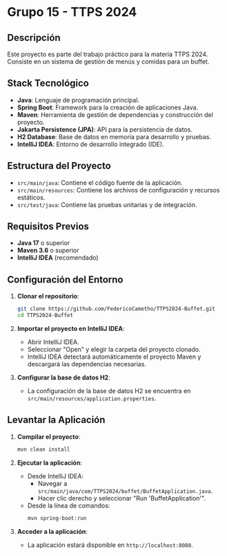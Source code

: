 # Grupo 15 - TTPS 2024

## Descripción

Este proyecto es parte del trabajo práctico para la materia TTPS 2024. Consiste en un sistema de gestión de menús y comidas para un buffet.

## Stack Tecnológico

- **Java**: Lenguaje de programación principal.
- **Spring Boot**: Framework para la creación de aplicaciones Java.
- **Maven**: Herramienta de gestión de dependencias y construcción del proyecto.
- **Jakarta Persistence (JPA)**: API para la persistencia de datos.
- **H2 Database**: Base de datos en memoria para desarrollo y pruebas.
- **IntelliJ IDEA**: Entorno de desarrollo integrado (IDE).

## Estructura del Proyecto

- `src/main/java`: Contiene el código fuente de la aplicación.
- `src/main/resources`: Contiene los archivos de configuración y recursos estáticos.
- `src/test/java`: Contiene las pruebas unitarias y de integración.

## Requisitos Previos

- **Java 17** o superior
- **Maven 3.6** o superior
- **IntelliJ IDEA** (recomendado)

## Configuración del Entorno

1. **Clonar el repositorio**:
    ```bash
    git clone https://github.com/FedericoCametho/TTPS2024-Buffet.git
    cd TTPS2024-Buffet
    ```

2. **Importar el proyecto en IntelliJ IDEA**:
    - Abrir IntelliJ IDEA.
    - Seleccionar "Open" y elegir la carpeta del proyecto clonado.
    - IntelliJ IDEA detectará automáticamente el proyecto Maven y descargará las dependencias necesarias.

3. **Configurar la base de datos H2**:
    - La configuración de la base de datos H2 se encuentra en `src/main/resources/application.properties`.

## Levantar la Aplicación

1. **Compilar el proyecto**:
    ```bash
    mvn clean install
    ```

2. **Ejecutar la aplicación**:
    - Desde IntelliJ IDEA:
        - Navegar a `src/main/java/com/TTPS2024/buffet/BuffetApplication.java`.
        - Hacer clic derecho y seleccionar "Run 'BuffetApplication'".
    - Desde la línea de comandos:
        ```bash
        mvn spring-boot:run
        ```

3. **Acceder a la aplicación**:
    - La aplicación estará disponible en `http://localhost:8080`.





